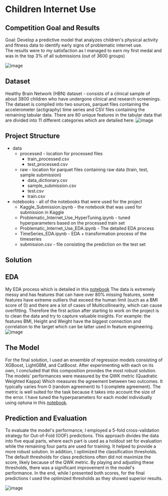 ﻿# Children Internet Use
## Competition Goal and Results
Goal: Develop a predictive model that analyzes children's physical activity and fitness data to identify early signs of problematic internet use.
</br>
The results were to my satisfaction as I managed to earn my first medal and was in the top 3% of all submissions (out of 3600 groups) 

![image](https://github.com/user-attachments/assets/6ad8d31f-5fe8-4f50-8917-861399525884)

## Dataset
Healthy Brain Network (HBN) dataset - consists of a clinical sample of about 3800 children who have undergone clinical and research screenings.
The dataset is compiled into two sources, parquet files containing the accelerometer (actigraphy) time series and CSV files containing the remaining tabular data.
There are 80 unique features in the tabular data that are divided into 11 different categories which are detailed here:
![image](https://github.com/user-attachments/assets/8568f300-789f-4cbc-a0dc-d4111b09c750)

## Project Structure
- data				
    - processed	 	- location for processed files
      - train_processed.csv
      - test_processed.csv
    - raw	 	- location for parquet files containing raw data (train, test, sample submission)
      - data_dictionary.csv
      - sample_submission.csv
      - test.csv
      - train.csv
- notebooks - all of the notebooks that were used for the project
  - Kaggle_Submission.ipynb - the notebook that was used for submission in Kaggle
  - Problematic_Internet_Use_HyperTuning.ipynb - tuned hyperparameters based on the processed train set
  - Problematic_Internet_Use_EDA.ipynb - The detailed EDA process
  - TimeSeries_EDA.ipynb - EDA + transformation process of the timeseries
  - submission.csv - file consisting the prediction on the test set
  
## Solution
## EDA 
My EDA process which is detailed in this [notebook](https://github.com/Idelsohn/Children-Internet-Use/blob/main/notebooks/Problematic_Internet_Use_EDA.ipynb)
The data is extremely messy and has features that can have over 80% missing features, 
some features have extreme outliers that exceed the human limit (such as a BMI score of 0)
and there are a lot of cases of Multicollinearity, which can cause overfitting. Therefore the first action after starting to work on the project is to clean the data and try to capture valuable insights. For example: the features BMI, Height and Weight have the biggest connection and correlation to the target which can be latter used in feature engineering.
![image](https://github.com/user-attachments/assets/6693eec8-a76a-4959-9f20-291a8ffdf22f)

## The Model
For the final solution, I used an ensemble of regression models consisting of XGBoost, LightGBM, and CatBoost. After experimenting with each on its own, I concluded that this composition provides the most robust solution.
The models' performances were measured by the QWK metric (Quadratic Weighted Kappa) Which measures the agreement between two outcomes. It typically varies from 0 (random agreement) to 1 (complete agreement). The metric is well suited for the task because it takes into account the size of the error.
I have tuned the hyperparameters for each model individually using optuna in this [notebook](https://github.com/Idelsohn/Children-Internet-Use/blob/main/notebooks/Problematic_Interent_Use_HyperParametersTuning.ipynb).

## Prediction and Evaluation
To evaluate the model's performance, I employed a 5-fold cross-validation strategy for Out-of-Fold (OOF) predictions. This approach divides the data into five equal parts, where each part is used as a holdout set for evaluation while the remaining four parts are used for training. It helped to provide a more robust solution. In addition, I optimized the classification thresholds. The default thresholds for class predictions often did not maximize the score, likely because of the QWK metric. By playing and adjusting these thresholds, there was a significant improvement in the model's performance.
In the end, while I presented both scores, for the final predictions I used the optimized thresholds as they showed superior results.

![image](https://github.com/user-attachments/assets/5e6c4dbc-90ca-41ec-a22c-ec9bc80e8415)


